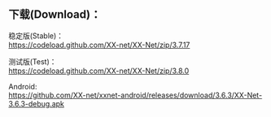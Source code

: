 
## 下载(Download)：
稳定版(Stable)：  
https://codeload.github.com/XX-net/XX-Net/zip/3.7.17


测试版(Test)：  
https://codeload.github.com/XX-net/XX-Net/zip/3.8.0


Android:  
https://github.com/XX-net/xxnet-android/releases/download/3.6.3/XX-Net-3.6.3-debug.apk
